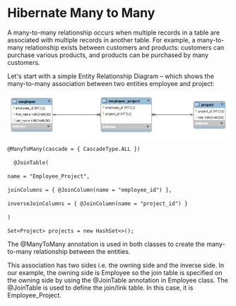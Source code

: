# Hibernate Many to Many

A many-to-many relationship occurs when multiple records in a table are associated with multiple records in another table. For example, a many-to-many relationship exists between customers and products: customers can purchase various products, and products can be purchased by many customers.


Let's start with a simple Entity Relationship Diagram – which shows the many-to-many association between two entities employee and project:

![](imgs/manytomany.PNG)

` @ManyToMany(cascade = { CascadeType.ALL }) `

`  @JoinTable(`

` name = "Employee_Project", `

`joinColumns = { @JoinColumn(name = "employee_id") },` 

`inverseJoinColumns = { @JoinColumn(name = "project_id") }`

`)`

`Set<Project> projects = new HashSet<>(); `

The @ManyToMany annotation is used in both classes to create the many-to-many relationship between the entities.

This association has two sides i.e. the owning side and the inverse side. In our example, the owning side is Employee so the join table is specified on the owning side by using the @JoinTable annotation in Employee class. The @JoinTable is used to define the join/link table. In this case, it is Employee_Project.
